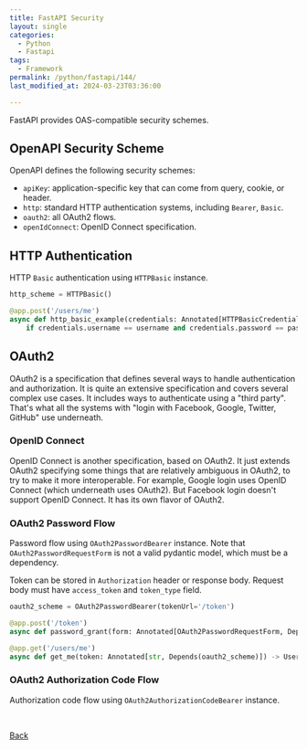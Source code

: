 ```yaml
---
title: FastAPI Security
layout: single
categories:
  - Python
  - Fastapi
tags:
  - Framework
permalink: /python/fastapi/144/
last_modified_at: 2024-03-23T03:36:00

---
```


FastAPI provides OAS-compatible security schemes.

## OpenAPI Security Scheme

OpenAPI defines the following security schemes:

* `apiKey`: application-specific key that can come from query, cookie, or header.
* `http`: standard HTTP authentication systems, including `Bearer`, `Basic`.
* `oauth2`: all OAuth2 flows.
* `openIdConnect`: OpenID Connect specification.

## HTTP Authentication

HTTP `Basic` authentication using `HTTPBasic` instance.

```py
http_scheme = HTTPBasic()

@app.post('/users/me')
async def http_basic_example(credentials: Annotated[HTTPBasicCredentials, Depends(http_scheme)]):
    if credentials.username == username and credentials.password == password: ...
```

## OAuth2

OAuth2 is a specification that defines several ways to handle authentication and authorization.
It is quite an extensive specification and covers several complex use cases.
It includes ways to authenticate using a "third party".
That's what all the systems with "login with Facebook, Google, Twitter, GitHub" use underneath.

### OpenID Connect

OpenID Connect is another specification, based on OAuth2.
It just extends OAuth2 specifying some things that are relatively ambiguous in OAuth2, to try to make it more interoperable.
For example, Google login uses OpenID Connect (which underneath uses OAuth2).
But Facebook login doesn't support OpenID Connect. It has its own flavor of OAuth2.

### OAuth2 Password Flow

Password flow using `OAuth2PasswordBearer` instance.
Note that `OAuth2PasswordRequestForm` is not a valid pydantic model, which must be a dependency.

Token can be stored in `Authorization` header or response body.
Request body must have `access_token` and `token_type` field.

```py
oauth2_scheme = OAuth2PasswordBearer(tokenUrl='/token')

@app.post('/token')
async def password_grant(form: Annotated[OAuth2PasswordRequestForm, Depends()]) -> Token: ...

@app.get('/users/me')
async def get_me(token: Annotated[str, Depends(oauth2_scheme)]) -> User: ...
```

### OAuth2 Authorization Code Flow

Authorization code flow using `OAuth2AuthorizationCodeBearer` instance.

<br>

[Back](/python/fastapi/)